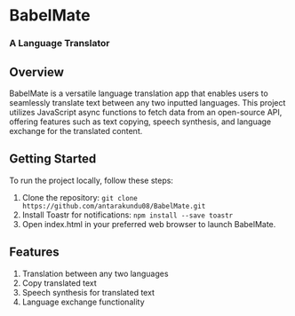 # BabelMate
### A Language Translator
## Overview
BabelMate is a versatile language translation app that enables users to seamlessly translate text between any two inputted languages. This project utilizes JavaScript async functions to fetch data from an open-source API, offering features such as text copying, speech synthesis, and language exchange for the translated content.

## Getting Started
To run the project locally, follow these steps:
1. Clone the repository:
`git clone https://github.com/antarakundu08/BabelMate.git`
2. Install Toastr for notifications:
`npm install --save toastr`
3. Open index.html in your preferred web browser to launch BabelMate.
   
## Features
1. Translation between any two languages
2. Copy translated text
3. Speech synthesis for translated text
4. Language exchange functionality
